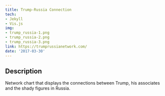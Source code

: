 ```yaml
---
title: Trump-Russia Connection
tech:
- Jekyll
- Vis.js
img:
- trump_russia-1.png
- trump_russia-2.png
- trump_russia-3.png
link: https://trumprussianetwork.com/
date: '2017-03-30'
---
```


## Description
Network chart that displays the connections between Trump, his associates and the shady figures in Russia.

